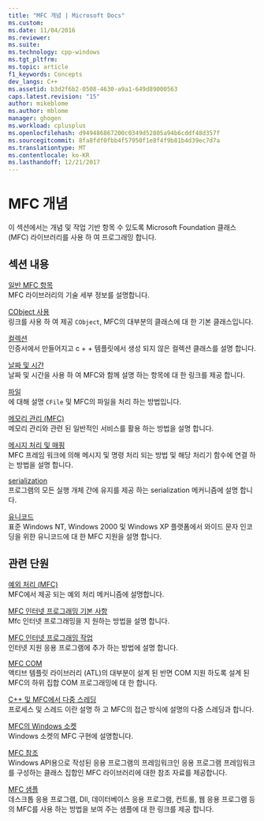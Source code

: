 ```yaml
---
title: "MFC 개념 | Microsoft Docs"
ms.custom: 
ms.date: 11/04/2016
ms.reviewer: 
ms.suite: 
ms.technology: cpp-windows
ms.tgt_pltfrm: 
ms.topic: article
f1_keywords: Concepts
dev_langs: C++
ms.assetid: b3d2f6b2-0508-4630-a9a1-649d89000563
caps.latest.revision: "15"
author: mikeblome
ms.author: mblome
manager: ghogen
ms.workload: cplusplus
ms.openlocfilehash: d949486867200c0349d52805a94b6cddf48d357f
ms.sourcegitcommit: 8fa8fdf0fbb4f57950f1e8f4f9b81b4d39ec7d7a
ms.translationtype: MT
ms.contentlocale: ko-KR
ms.lasthandoff: 12/21/2017
---
```

# <a name="mfc-concepts"></a>MFC 개념
이 섹션에서는 개념 및 작업 기반 항목 수 있도록 Microsoft Foundation 클래스 (MFC) 라이브러리를 사용 하 여 프로그래밍 합니다.  
  
## <a name="in-this-section"></a>섹션 내용  
 [일반 MFC 항목](../mfc/general-mfc-topics.md)  
 MFC 라이브러리의 기술 세부 정보를 설명합니다.  
  
 [CObject 사용](../mfc/using-cobject.md)  
 링크를 사용 하 여 제공 `CObject`, MFC의 대부분의 클래스에 대 한 기본 클래스입니다.  
  
 [컬렉션](../mfc/collections.md)  
 인증서에서 만들어지고 c + + 템플릿에서 생성 되지 않은 컬렉션 클래스를 설명 합니다.  
  
 [날짜 및 시간](../atl-mfc-shared/date-and-time.md)  
 날짜 및 시간을 사용 하 여 MFC와 함께 설명 하는 항목에 대 한 링크를 제공 합니다.  
  
 [파일](../mfc/files-in-mfc.md)  
 에 대해 설명 `CFile` 및 MFC의 파일을 처리 하는 방법입니다.  
  
 [메모리 관리 (MFC)](../mfc/memory-management.md)  
 메모리 관리와 관련 된 일반적인 서비스를 활용 하는 방법을 설명 합니다.  
  
 [메시지 처리 및 매핑](../mfc/message-handling-and-mapping.md)  
 MFC 프레임 워크에 의해 메시지 및 명령 처리 되는 방법 및 해당 처리기 함수에 연결 하는 방법을 설명 합니다.  
  
 [serialization](../mfc/serialization-in-mfc.md)  
 프로그램의 모든 실행 개체 간에 유지를 제공 하는 serialization 메커니즘에 설명 합니다.  
  
 [유니코드](../mfc/unicode-in-mfc.md)  
 표준 Windows NT, Windows 2000 및 Windows XP 플랫폼에서 와이드 문자 인코딩을 위한 유니코드에 대 한 MFC 지원을 설명 합니다.  
  
## <a name="related-sections"></a>관련 단원  
 [예외 처리 (MFC)](../mfc/exception-handling-in-mfc.md)  
 MFC에서 제공 되는 예외 처리 메커니즘에 설명합니다.  
  
 [MFC 인터넷 프로그래밍 기본 사항](../mfc/mfc-internet-programming-basics.md)  
 Mfc 인터넷 프로그래밍을 지 원하는 방법을 설명 합니다.  
  
 [MFC 인터넷 프로그래밍 작업](../mfc/mfc-internet-programming-tasks.md)  
 인터넷 지원 응용 프로그램에 추가 하는 방법에 설명 합니다.  
  
 [MFC COM](../mfc/mfc-com.md)  
 액티브 템플릿 라이브러리 (ATL)의 대부분이 설계 된 반면 COM 지원 하도록 설계 된 MFC의 하위 집합 COM 프로그래밍에 대 한 합니다.  
  
 [C++ 및 MFC에서 다중 스레딩](../parallel/multithreading-with-cpp-and-mfc.md)  
 프로세스 및 스레드 이란 설명 하 고 MFC의 접근 방식에 설명의 다중 스레딩과 합니다.  
  
 [MFC의 Windows 소켓](../mfc/windows-sockets.md)  
 Windows 소켓의 MFC 구현에 설명합니다.  
  
 [MFC 참조](../mfc/mfc-desktop-applications.md)  
 Windows API용으로 작성된 응용 프로그램의 프레임워크인 응용 프로그램 프레임워크를 구성하는 클래스 집합인 MFC 라이브러리에 대한 참조 자료를 제공합니다.  
  
 [MFC 샘플](../visual-cpp-samples.md)  
 데스크톱 응용 프로그램, Dll, 데이터베이스 응용 프로그램, 컨트롤, 웹 응용 프로그램 등의 MFC를 사용 하는 방법을 보여 주는 샘플에 대 한 링크를 제공 합니다.

